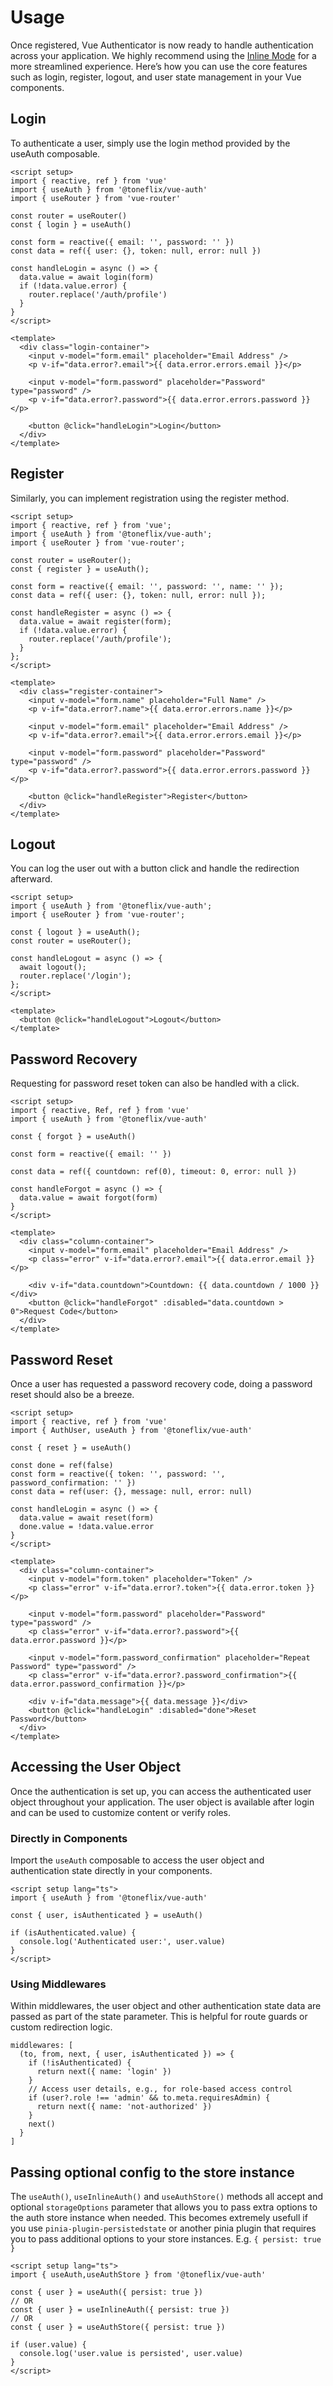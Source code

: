 # Usage

Once registered, Vue Authenticator is now ready to handle authentication across your application. We highly recommend using the [Inline Mode](./inline-usage) for a more streamlined experience. Here’s how you can use the core features such as login, register, logout, and user state management in your Vue components.

## Login

To authenticate a user, simply use the login method provided by the useAuth composable.

```vue:line-numbers{3,7,13}
<script setup>
import { reactive, ref } from 'vue'
import { useAuth } from '@toneflix/vue-auth'
import { useRouter } from 'vue-router'

const router = useRouter()
const { login } = useAuth()

const form = reactive({ email: '', password: '' })
const data = ref({ user: {}, token: null, error: null })

const handleLogin = async () => {
  data.value = await login(form)
  if (!data.value.error) {
    router.replace('/auth/profile')
  }
}
</script>

<template>
  <div class="login-container">
    <input v-model="form.email" placeholder="Email Address" />
    <p v-if="data.error?.email">{{ data.error.errors.email }}</p>

    <input v-model="form.password" placeholder="Password" type="password" />
    <p v-if="data.error?.password">{{ data.error.errors.password }}</p>

    <button @click="handleLogin">Login</button>
  </div>
</template>
```

## Register

Similarly, you can implement registration using the register method.

```vue:line-numbers{3,7,13}
<script setup>
import { reactive, ref } from 'vue';
import { useAuth } from '@toneflix/vue-auth';
import { useRouter } from 'vue-router';

const router = useRouter();
const { register } = useAuth();

const form = reactive({ email: '', password: '', name: '' });
const data = ref({ user: {}, token: null, error: null });

const handleRegister = async () => {
  data.value = await register(form);
  if (!data.value.error) {
    router.replace('/auth/profile');
  }
};
</script>

<template>
  <div class="register-container">
    <input v-model="form.name" placeholder="Full Name" />
    <p v-if="data.error?.name">{{ data.error.errors.name }}</p>

    <input v-model="form.email" placeholder="Email Address" />
    <p v-if="data.error?.email">{{ data.error.errors.email }}</p>

    <input v-model="form.password" placeholder="Password" type="password" />
    <p v-if="data.error?.password">{{ data.error.errors.password }}</p>

    <button @click="handleRegister">Register</button>
  </div>
</template>
```

## Logout

You can log the user out with a button click and handle the redirection afterward.

```vue:line-numbers{2,5,9}
<script setup>
import { useAuth } from '@toneflix/vue-auth';
import { useRouter } from 'vue-router';

const { logout } = useAuth();
const router = useRouter();

const handleLogout = async () => {
  await logout();
  router.replace('/login');
};
</script>

<template>
  <button @click="handleLogout">Logout</button>
</template>
```

## Password Recovery

Requesting for password reset token can also be handled with a click.

```vue:line-numbers{3,5,12}
<script setup>
import { reactive, Ref, ref } from 'vue'
import { useAuth } from '@toneflix/vue-auth'

const { forgot } = useAuth()

const form = reactive({ email: '' })

const data = ref({ countdown: ref(0), timeout: 0, error: null })

const handleForgot = async () => {
  data.value = await forgot(form)
}
</script>

<template>
  <div class="column-container">
    <input v-model="form.email" placeholder="Email Address" />
    <p class="error" v-if="data.error?.email">{{ data.error.email }}</p>

    <div v-if="data.countdown">Countdown: {{ data.countdown / 1000 }}</div>
    <button @click="handleForgot" :disabled="data.countdown > 0">Request Code</button>
  </div>
</template>
```

## Password Reset

Once a user has requested a password recovery code, doing a password reset should also be a breeze.

```vue:line-numbers{3,5,12}
<script setup>
import { reactive, ref } from 'vue'
import { AuthUser, useAuth } from '@toneflix/vue-auth'

const { reset } = useAuth()

const done = ref(false)
const form = reactive({ token: '', password: '', password_confirmation: '' })
const data = ref(user: {}, message: null, error: null)

const handleLogin = async () => {
  data.value = await reset(form)
  done.value = !data.value.error
}
</script>

<template>
  <div class="column-container">
    <input v-model="form.token" placeholder="Token" />
    <p class="error" v-if="data.error?.token">{{ data.error.token }}</p>

    <input v-model="form.password" placeholder="Password" type="password" />
    <p class="error" v-if="data.error?.password">{{ data.error.password }}</p>

    <input v-model="form.password_confirmation" placeholder="Repeat Password" type="password" />
    <p class="error" v-if="data.error?.password_confirmation">{{ data.error.password_confirmation }}</p>

    <div v-if="data.message">{{ data.message }}</div>
    <button @click="handleLogin" :disabled="done">Reset Password</button>
  </div>
</template>
```

## Accessing the User Object

Once the authentication is set up, you can access the authenticated user object throughout your application. The user object is available after login and can be used to customize content or verify roles.

### Directly in Components

Import the `useAuth` composable to access the user object and authentication state directly in your components.

```vue:line-numbers{2,4}
<script setup lang="ts">
import { useAuth } from '@toneflix/vue-auth'

const { user, isAuthenticated } = useAuth()

if (isAuthenticated.value) {
  console.log('Authenticated user:', user.value)
}
</script>
```

### Using Middlewares

Within middlewares, the user object and other authentication state data are passed as part of the state parameter. This is helpful for route guards or custom redirection logic.

```ts:line-numbers{2,7}
middlewares: [
  (to, from, next, { user, isAuthenticated }) => {
    if (!isAuthenticated) {
      return next({ name: 'login' })
    }
    // Access user details, e.g., for role-based access control
    if (user?.role !== 'admin' && to.meta.requiresAdmin) {
      return next({ name: 'not-authorized' })
    }
    next()
  }
]
```

## Passing optional config to the store instance

The `useAuth()`, `useInlineAuth()` and `useAuthStore()` methods all accept and optional `storageOptions` parameter that allows you to pass extra options to the auth store instance when needed. This becomes extremely usefull if you use `pinia-plugin-persistedstate` or another pinia plugin that requires you to pass additional options to your store instances. E.g. `{ persist: true }`

```vue:line-numbers{4,6,8}
<script setup lang="ts">
import { useAuth,useAuthStore } from '@toneflix/vue-auth'

const { user } = useAuth({ persist: true })
// OR
const { user } = useInlineAuth({ persist: true })
// OR
const { user } = useAuthStore({ persist: true })

if (user.value) {
  console.log('user.value is persisted', user.value)
}
</script>
```
